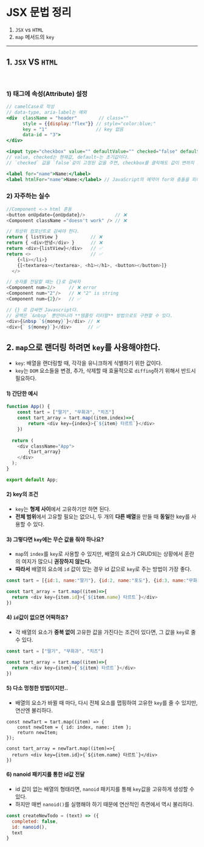 # JSX 문법 정리

1. `JSX` vs `HTML`
2. `map` 메서드의 `key`

---
## 1. `JSX` VS `HTML`

<br>

### 1) 태그에 속성(Attribute) 설정

```jsx
// camelCase로 작성
// data-type, aria-label는 예외
<div  className = "header"        // class=""
      style = {{display:"flex"}} // style="color:blue;"
      key = "1"                  // key 없음 
      data-id = "3">
</div>

<input type="checkbox" value="" defaultValue="" checked="false" defaultChecked="" checked={isChecked} />
// value, checked는 현재값, default~는 초기값이다.
// `checked` 값을 `false`같이 고정된 값을 주면, checkbox를 클릭해도 값이 변하지 않음

<label for="name">Name:</label>
<label htmlFor="name">Name:</label> // JavaScript의 예약어 for와 충돌을 피하기 위함
```

### 2) 자주하는 실수

```js
//Component <-> html 혼동
<button onUpdate={onUpdate}/>           // ❌
<Component className ="doesn't work" /> // ❌ 

// 최상위 컴포넌트로 감싸야 한다.
return { listView }            // ❌
return { <div>안녕</div> }      // ❌
return <div>{listView}</div>   // ✅
return <>                      // ✅
    {<li></li>}
    {[<textarea></textarea>, <h1></h1>, <button></button>]}
  </>

// 숫자를 전달할 때는 {}로 감싸자
<Component num=2/>     // ❌ error
<Component num="2"/>   // ❌ "2" is string
<Component num={2}/>   // ✅

// {} 로 감싸면 Javascript다.
// 공백은 `&nbsp` 뿐만아니라 **템플릿 리터럴** 방법으로도 구현할 수 있다.
<div>{&nbsp `${money}`}</div> // ❌
<div>{` ${money}`}</div>      // ✅
```

## 2. `map`으로 랜더링 하려면 `key`를 사용해야한다.

- `key`: 배열을 랜더링할 때, 각각을 유니크하게 식별하기 위한 값이다. 
- `key`는 `DOM` 요소들을 변경, 추가, 삭제할 때 효율적으로 `diffing`하기 위해서 반드시 필요하다.

#### 1) 간단한 예시

```js
function App() {
    const tart = ["딸기", "무화과", "치즈"]
    const tart_array = tart.map((item,index)=>{
        return <div key={index}>{`${item} 타르트`}</div>
    })
    
  return (
    <div className="App">
        {tart_array}
    </div>
  );
}

export default App;
```


#### 2) key의 조건
- `key`는 **형제 사이**에서 고유하기만 하면 된다.
-  **전체 범위**에서 고유할 필요는 없으니, 두 개의 **다른 배열**을 만들 때 **동일**한 key를 사용할 수 있다.


#### 3) 그렇다면 `key`에는 무슨 값을 줘야 하나요?

- `map`의 `index`를 `key`로 사용할 수 있지만, 배열의 요소가 CRUD되는 상황에서 혼란의 여지가 많으니 **권장하지 않는다.**
-  **따라서** 배열의 요소에 `id` 값이 있는 경우 id 값으로 `key`로 주는 방법이 가장 좋다.

```js
const tart = [{id:1, name:"딸기"}, {id:2, name:"포도"}, {id:3, name:"무화과"}] 

const tart_array = tart.map((item)=>{
  return <div key={item.id}>{`${item.name} 타르트`}</div>
})
```

#### 4) `id`값이 없으면 어떡하죠?

- 각 배열의 요소가 **중복 없이** 고유한 값을 가진다는 조건이 있다면, 그 값을 `key`로 줄 수 있다.

```js
const tart = ["딸기", "무화과", "치즈"]

const tart_array = tart.map((item)=>{
  return <div key={item}>{`${item} 타르트`}</div>
})
```

#### 5) 다소 멍청한 방법이지만..

- 배열의 요소가 바뀔 때 마다, 다시 전체 요소를 맵핑하여 고유한 `key`를 줄 수 있지만, 연산엔 불리하다.
```JS
const newTart = tart.map((item) => {
    const newItem = { id: index, name: item };
    return newItem;
});

const tart_array = newTart.map((item)=>{
  return <div key={item.id}>{`${item.name} 타르트`}</div>
})
```

#### 6) nanoid 패키지를 통한 id값 전달

- id 값이 없는 배열의 형태라면, `nanoid` 패키지를 통해 `key`값을 고유하게 생성할 수 있다.
- 하지만 매번 `nanoid()`를 실행해야 하기 때문에 연산적인 측면에서 역시 불리하다.
```js
const createNewTodo = (text) => ({
  completed: false,
  id: nanoid(),
  text
}
```